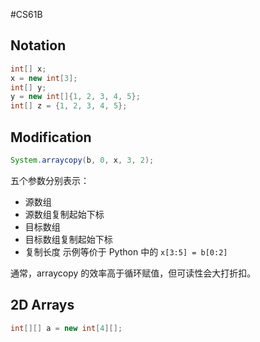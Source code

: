 #CS61B 
## Notation
```java
int[] x;
x = new int[3];
int[] y;
y = new int[]{1, 2, 3, 4, 5};
int[] z = {1, 2, 3, 4, 5};
```

## Modification
```java
System.arraycopy(b, 0, x, 3, 2);
```
五个参数分别表示：
- 源数组
- 源数组复制起始下标
- 目标数组
- 目标数组复制起始下标
- 复制长度
示例等价于 Python 中的 `x[3:5] = b[0:2]`

通常，arraycopy 的效率高于循环赋值，但可读性会大打折扣。

## 2D Arrays
```java
int[][] a = new int[4][];
```